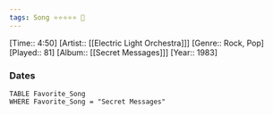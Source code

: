 ```yaml
---
tags: Song ⭐⭐⭐⭐⭐ 💛
---
```

[Time:: 4:50]
[Artist:: [[Electric Light Orchestra]]]
[Genre:: Rock, Pop]
[Played:: 81]
[Album:: [[Secret Messages]]]
[Year:: 1983]
### Dates
````dataview
TABLE Favorite_Song
WHERE Favorite_Song = "Secret Messages"
````